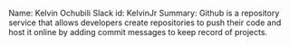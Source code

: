 Name: Kelvin Ochubili
Slack id: KelvinJr
Summary: Github is a repository service that allows developers create repositories to push their code and host it online by adding commit messages to keep record of projects.
